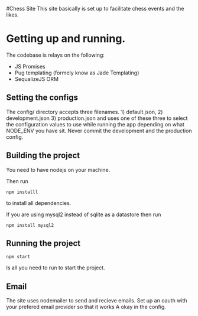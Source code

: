 #Chess Site
This site basically is set up to facilitate chess events and the likes.

# Getting up and running. 

The codebase is relays on the following:
* JS Promises
* Pug templating (formely know as Jade Templating)
* SequalizeJS ORM

## Setting the configs

The config/ directory accepts three filenames. 1) default.json, 2) development.json 3) production.json and uses one of these three to select the configuration values to use while running the app depending on what NODE_ENV you have sit. Never commit the development and the production config.

## Building the project

You need to have nodejs on your machine.

Then run

``
npm installl
``

to install all dependencies.

If you are using mysql2 instead of sqlite as a datastore then run

``
npm install mysql2
``

## Running the project

```
npm start
```

Is all you need to run to start the project.

## Email
The site uses nodemailer to send and recieve emails. Set up an oauth with your prefered email provider so that it works A okay in the config.
